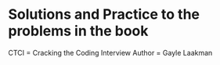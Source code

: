 Solutions and Practice to the problems in the book
===================================================

CTCI = Cracking the Coding Interview
Author = Gayle Laakman
